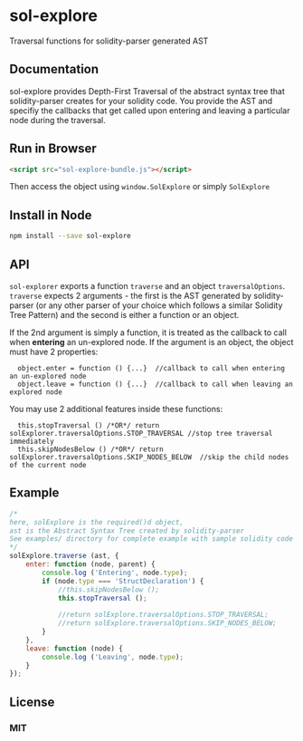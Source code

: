 # sol-explore
Traversal functions for solidity-parser generated AST

## Documentation

sol-explore provides Depth-First Traversal of the abstract syntax tree that solidity-parser creates for your solidity code.
You provide the AST and specifiy the callbacks that get called upon entering and leaving a particular node during the traversal.

## Run in Browser
```html
<script src="sol-explore-bundle.js"></script>
```
Then access the object using ```window.SolExplore``` or simply ```SolExplore```

## Install in Node

```bash
npm install --save sol-explore
```

## API

```sol-explorer``` exports a function ```traverse``` and an object ```traversalOptions```. ```traverse``` expects 2 arguments - the first is the AST generated by solidity-parser (or any other parser of your choice which follows a similar Solidity Tree Pattern) and the second is either a function or an object.

If the 2nd argument is simply a function, it is treated as the callback to call when **entering** an un-explored node. If the argument is an object, the object must have 2 properties:

      object.enter = function () {...}  //callback to call when entering an un-explored node
      object.leave = function () {...}  //callback to call when leaving an explored node
      
You may use 2 additional features inside these functions:

      this.stopTraversal () /*OR*/ return solExplorer.traversalOptions.STOP_TRAVERSAL //stop tree traversal immediately
      this.skipNodesBelow () /*OR*/ return solExplorer.traversalOptions.SKIP_NODES_BELOW  //skip the child nodes of the current node

## Example
```js
/*
here, solExplore is the required()d object,
ast is the Abstract Syntax Tree created by solidity-parser
See examples/ directory for complete example with sample solidity code
*/
solExplore.traverse (ast, {
	enter: function (node, parent) {
		console.log ('Entering', node.type);
		if (node.type === 'StructDeclaration') {
			//this.skipNodesBelow ();
			this.stopTraversal ();
			
			//return solExplore.traversalOptions.STOP_TRAVERSAL;
			//return solExplore.traversalOptions.SKIP_NODES_BELOW;
		}
	},
	leave: function (node) {
		console.log ('Leaving', node.type);
	}
});
```

## License

### MIT
